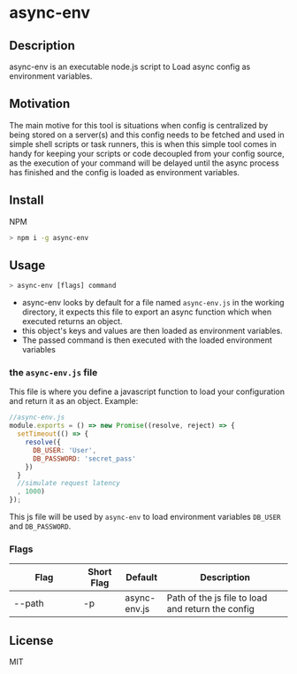 
# async-env
## Description
async-env is an executable node.js script to Load async config as environment variables.
## Motivation
The main motive for this tool is situations when config is centralized by being stored on a server(s) and this config needs to be fetched and used in simple shell scripts or task runners,
this is when this simple tool comes in handy for keeping your scripts or code decoupled from your config source, as the execution of your command will be delayed until the async process has finished and the config is loaded as environment variables.
## Install
NPM
```bash
> npm i -g async-env
```
## Usage
```bash
> async-env [flags] command
```
- async-env looks by default for a file named `async-env.js` in the working directory, it expects this file to export an async function which when executed returns an object.
- this object's keys and values are then loaded as environment variables.
- The passed command is then executed with the loaded environment variables

### the `async-env.js` file
This file is where you define a javascript function to load your configuration and return it as an object.
Example:
```javascript
//async-env.js
module.exports = () => new Promise((resolve, reject) => {
  setTimeout(() => {
    resolve({
      DB_USER: 'User',
      DB_PASSWORD: 'secret_pass'
    })
  }
  //simulate request latency
  , 1000)
});
```
This js file will be used by `async-env` to load environment variables `DB_USER` and `DB_PASSWORD`.
### Flags
<table>
  <thead>
    <tr>
      <th width="25%">Flag</th>
      <th width="15%">Short Flag</th>
      <th width="15%">Default</th>
      <th>Description</th>
    </tr>
  </thead>
  <tbody>
	  <tr>
	  <td>--path</td>
	  <td>-p</td>
	  <td>async-env.js</td>
	  <td>Path of the js file to load and return the config</td>
	  </tr>
  </tbody>
</table>

## License
MIT